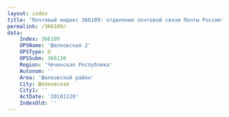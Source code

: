 ```yaml
---
layout: index
title: 'Почтовый индекс 366109: отделение почтовой связи Почты России'
permalink: /366109/
data:
    Index: 366109
    OPSName: 'Шелковская 2'
    OPSType: О
    OPSSubm: 366120
    Region: 'Чеченская Республика'
    Autonom: ''
    Area: 'Шелковской район'
    City: Шелковская
    City1: ''
    ActDate: '20101220'
    IndexOld: ''
---
```

